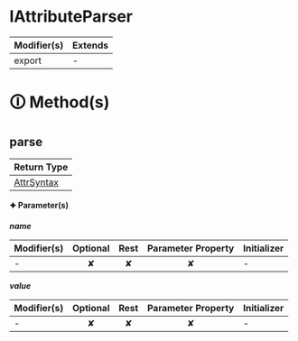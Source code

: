 # IAttributeParser

| Modifier(s)                            | Extends                                    |
|----------------------------------------|--------------------------------------------|
| export | - |

# &#128712; Method(s)

## parse

| Return Type                       |
|-----------------------------------|
| [AttrSyntax](https://hamedfathi.gitbook.io/aurelia-2-doc-api/jit/class/ast/attrsyntax) |

**&#128966; Parameter(s)**

_**name**_

| Modifier(s)                              | Optional                           | Rest                          | Parameter Property                          | Initializer                       |
|------------------------------------------|:----------------------------------:|:-----------------------------:|:-------------------------------------------:|-----------------------------------|
| - | ✘  | ✘ | ✘ | - |

_**value**_

| Modifier(s)                              | Optional                           | Rest                          | Parameter Property                          | Initializer                       |
|------------------------------------------|:----------------------------------:|:-----------------------------:|:-------------------------------------------:|-----------------------------------|
| - | ✘  | ✘ | ✘ | - |